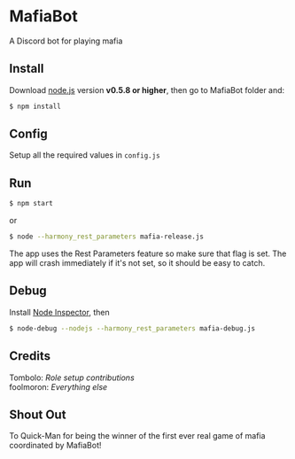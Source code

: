 # MafiaBot

A Discord bot for playing mafia

## Install

Download [node.js](https://nodejs.org) version **v0.5.8 or higher**, then go to MafiaBot folder and:  
```sh
$ npm install
```

## Config

Setup all the required values in `config.js`

## Run

```sh
$ npm start
```
or
```sh
$ node --harmony_rest_parameters mafia-release.js
```
The app uses the Rest Parameters feature so make sure that flag is set. The app will crash immediately if it's not set, so it should be easy to catch.

## Debug

Install [Node Inspector](https://github.com/node-inspector/node-inspector), then

```sh
$ node-debug --nodejs --harmony_rest_parameters mafia-debug.js
```

## Credits
Tombolo: *Role setup contributions*  
foolmoron: *Everything else*  

## Shout Out
To Quick-Man for being the winner of the first ever real game of mafia coordinated by MafiaBot!